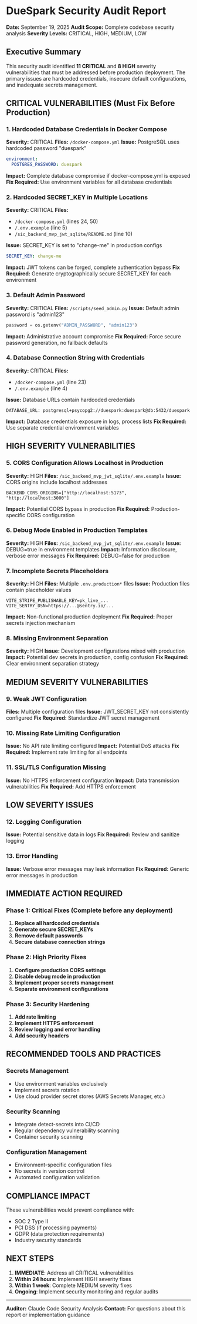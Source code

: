 # DueSpark Security Audit Report

**Date:** September 19, 2025
**Audit Scope:** Complete codebase security analysis
**Severity Levels:** CRITICAL, HIGH, MEDIUM, LOW

## Executive Summary

This security audit identified **11 CRITICAL** and **8 HIGH** severity vulnerabilities that must be addressed before production deployment. The primary issues are hardcoded credentials, insecure default configurations, and inadequate secrets management.

## CRITICAL VULNERABILITIES (Must Fix Before Production)

### 1. Hardcoded Database Credentials in Docker Compose
**Severity:** CRITICAL
**Files:** `/docker-compose.yml`
**Issue:** PostgreSQL uses hardcoded password "duespark"
```yaml
environment:
  POSTGRES_PASSWORD: duespark
```
**Impact:** Complete database compromise if docker-compose.yml is exposed
**Fix Required:** Use environment variables for all database credentials

### 2. Hardcoded SECRET_KEY in Multiple Locations
**Severity:** CRITICAL
**Files:**
- `/docker-compose.yml` (lines 24, 50)
- `/.env.example` (line 5)
- `/sic_backend_mvp_jwt_sqlite/README.md` (line 10)

**Issue:** SECRET_KEY is set to "change-me" in production configs
```yaml
SECRET_KEY: change-me
```
**Impact:** JWT tokens can be forged, complete authentication bypass
**Fix Required:** Generate cryptographically secure SECRET_KEY for each environment

### 3. Default Admin Password
**Severity:** CRITICAL
**Files:** `/scripts/seed_admin.py`
**Issue:** Default admin password is "admin123"
```python
password = os.getenv("ADMIN_PASSWORD", "admin123")
```
**Impact:** Administrative account compromise
**Fix Required:** Force secure password generation, no fallback defaults

### 4. Database Connection String with Credentials
**Severity:** CRITICAL
**Files:**
- `/docker-compose.yml` (line 23)
- `/.env.example` (line 4)

**Issue:** Database URLs contain hardcoded credentials
```
DATABASE_URL: postgresql+psycopg2://duespark:duespark@db:5432/duespark
```
**Impact:** Database credentials exposure in logs, process lists
**Fix Required:** Use separate credential environment variables

## HIGH SEVERITY VULNERABILITIES

### 5. CORS Configuration Allows Localhost in Production
**Severity:** HIGH
**Files:** `/sic_backend_mvp_jwt_sqlite/.env.example`
**Issue:** CORS origins include localhost addresses
```
BACKEND_CORS_ORIGINS=["http://localhost:5173", "http://localhost:3000"]
```
**Impact:** Potential CORS bypass in production
**Fix Required:** Production-specific CORS configuration

### 6. Debug Mode Enabled in Production Templates
**Severity:** HIGH
**Files:** `/sic_backend_mvp_jwt_sqlite/.env.example`
**Issue:** DEBUG=true in environment templates
**Impact:** Information disclosure, verbose error messages
**Fix Required:** DEBUG=false for production

### 7. Incomplete Secrets Placeholders
**Severity:** HIGH
**Files:** Multiple `.env.production*` files
**Issue:** Production files contain placeholder values
```
VITE_STRIPE_PUBLISHABLE_KEY=pk_live_...
VITE_SENTRY_DSN=https://...@sentry.io/...
```
**Impact:** Non-functional production deployment
**Fix Required:** Proper secrets injection mechanism

### 8. Missing Environment Separation
**Severity:** HIGH
**Issue:** Development configurations mixed with production
**Impact:** Potential dev secrets in production, config confusion
**Fix Required:** Clear environment separation strategy

## MEDIUM SEVERITY VULNERABILITIES

### 9. Weak JWT Configuration
**Files:** Multiple configuration files
**Issue:** JWT_SECRET_KEY not consistently configured
**Fix Required:** Standardize JWT secret management

### 10. Missing Rate Limiting Configuration
**Issue:** No API rate limiting configured
**Impact:** Potential DoS attacks
**Fix Required:** Implement rate limiting for all endpoints

### 11. SSL/TLS Configuration Missing
**Issue:** No HTTPS enforcement configuration
**Impact:** Data transmission vulnerabilities
**Fix Required:** Add HTTPS enforcement

## LOW SEVERITY ISSUES

### 12. Logging Configuration
**Issue:** Potential sensitive data in logs
**Fix Required:** Review and sanitize logging

### 13. Error Handling
**Issue:** Verbose error messages may leak information
**Fix Required:** Generic error messages in production

## IMMEDIATE ACTION REQUIRED

### Phase 1: Critical Fixes (Complete before any deployment)
1. **Replace all hardcoded credentials**
2. **Generate secure SECRET_KEYs**
3. **Remove default passwords**
4. **Secure database connection strings**

### Phase 2: High Priority Fixes
1. **Configure production CORS settings**
2. **Disable debug mode in production**
3. **Implement proper secrets management**
4. **Separate environment configurations**

### Phase 3: Security Hardening
1. **Add rate limiting**
2. **Implement HTTPS enforcement**
3. **Review logging and error handling**
4. **Add security headers**

## RECOMMENDED TOOLS AND PRACTICES

### Secrets Management
- Use environment variables exclusively
- Implement secrets rotation
- Use cloud provider secret stores (AWS Secrets Manager, etc.)

### Security Scanning
- Integrate detect-secrets into CI/CD
- Regular dependency vulnerability scanning
- Container security scanning

### Configuration Management
- Environment-specific configuration files
- No secrets in version control
- Automated configuration validation

## COMPLIANCE IMPACT

These vulnerabilities would prevent compliance with:
- SOC 2 Type II
- PCI DSS (if processing payments)
- GDPR (data protection requirements)
- Industry security standards

## NEXT STEPS

1. **IMMEDIATE**: Address all CRITICAL vulnerabilities
2. **Within 24 hours**: Implement HIGH severity fixes
3. **Within 1 week**: Complete MEDIUM severity fixes
4. **Ongoing**: Implement security monitoring and regular audits

---

**Auditor:** Claude Code Security Analysis
**Contact:** For questions about this report or implementation guidance